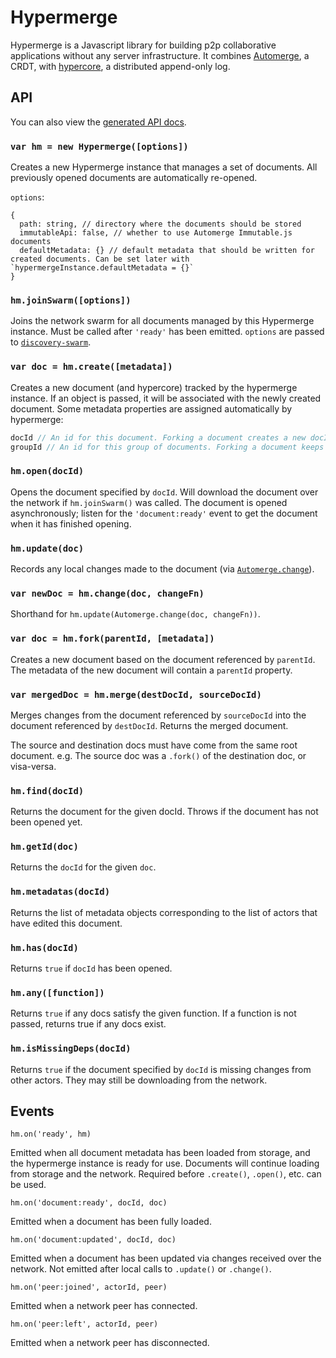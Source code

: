 # Hypermerge

Hypermerge is a Javascript library for building p2p collaborative applications without any server infrastructure.
It combines [Automerge][automerge], a CRDT, with [hypercore][hypercore], a distributed append-only log.

## API

You can also view the [generated API docs][api-docs].

### `var hm = new Hypermerge([options])`

Creates a new Hypermerge instance that manages a set of documents.
All previously opened documents are automatically re-opened.

`options`:

```
{
  path: string, // directory where the documents should be stored
  immutableApi: false, // whether to use Automerge Immutable.js documents
  defaultMetadata: {} // default metadata that should be written for created documents. Can be set later with `hypermergeInstance.defaultMetadata = {}`
}
```

### `hm.joinSwarm([options])`

Joins the network swarm for all documents managed by this Hypermerge instance. Must be called after `'ready'` has been emitted. `options` are passed to [`discovery-swarm`][discovery-swarm].

### `var doc = hm.create([metadata])`

Creates a new document (and hypercore) tracked by the hypermerge instance.
If an object is passed, it will be associated with the newly created document. Some metadata properties are assigned automatically by hypermerge:

```js
docId // An id for this document. Forking a document creates a new docId.
groupId // An id for this group of documents. Forking a document keeps the groupId.
```

### `hm.open(docId)`

Opens the document specified by `docId`. Will download the document over the network if `hm.joinSwarm()` was called. The document is opened asynchronously; listen for the `'document:ready'` event to get the document when it has finished opening.

### `hm.update(doc)`

Records any local changes made to the document (via [`Automerge.change`][automerge-change]).

### `var newDoc = hm.change(doc, changeFn)`

Shorthand for `hm.update(Automerge.change(doc, changeFn))`.

### `var doc = hm.fork(parentId, [metadata])`

Creates a new document based on the document referenced by `parentId`.
The metadata of the new document will contain a `parentId` property.

### `var mergedDoc = hm.merge(destDocId, sourceDocId)`

Merges changes from the document referenced by `sourceDocId` into the document referenced by `destDocId`. Returns the merged document.

The source and destination docs must have come from the same root document.
e.g. The source doc was a `.fork()` of the destination doc, or visa-versa.

### `hm.find(docId)`

Returns the document for the given docId. Throws if the document has not been opened yet.

### `hm.getId(doc)`

Returns the `docId` for the given `doc`.

### `hm.metadatas(docId)`

Returns the list of metadata objects corresponding to the list of actors that have edited this document.

### `hm.has(docId)`

Returns `true` if `docId` has been opened.

### `hm.any([function])`

Returns `true` if any docs satisfy the given function. If a function is not passed, returns true if any docs exist.

### `hm.isMissingDeps(docId)`

Returns `true` if the document specified by `docId` is missing changes from other actors. They may still be downloading from the network.

## Events

`hm.on('ready', hm)`

Emitted when all document metadata has been loaded from storage, and the hypermerge instance is ready for use. Documents will continue loading from storage and the network. Required before `.create()`, `.open()`, etc. can be used.

`hm.on('document:ready', docId, doc)`

Emitted when a document has been fully loaded.

`hm.on('document:updated', docId, doc)`

Emitted when a document has been updated via changes received over the network. Not emitted after local calls to `.update()` or `.change()`.

`hm.on('peer:joined', actorId, peer)`

Emitted when a network peer has connected.

`hm.on('peer:left', actorId, peer)`

Emitted when a network peer has disconnected.

[automerge]: https://github.com/automerge/automerge
[hypercore]: https://github.com/mafintosh/hypercore
[automerge-change]: https://github.com/automerge/automerge#manipulating-and-inspecting-state
[chat-model]: https://github.com/automerge/hypermerge/blob/master/examples/chat/channel.js
[api-docs]: https://automerge.github.io/hypermerge/
[discovery-swarm]: https://github.com/mafintosh/discovery-swarm
